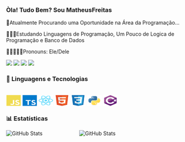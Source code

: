  ###  Òla! Tudo Bem? Sou MatheusFreitas

👷Atualmente Procurando uma Oportunidade na Área da Programação...

👨🏾‍🎓Estudando Linguagens de Programação, Um Pouco de Logica de Programação e Banco de Dados

👦🏾👱🏾‍♀️Pronouns: Ele/Dele
<p>
<div> 
  <a href="mailto:matheus.souza.freitas29@gmail.com"><img src="https://img.shields.io/badge/-Gmail-%23333?style=for-the-badge&logo=gmail&logoColor=red" target="_blank"></a>
  <a href="https://www.instagram.com/eae.theus0190/" target="_blank"><img src="https://img.shields.io/badge/-Instagram-%23E4405F?style=for-the-badge&logo=instagram&logoColor=white" target="_blank"></a>
 <a href="" target="_blank"><img src="https://img.shields.io/badge/Discord-7289DA?style=for-the-badge&logo=discord&logoColor=white" target="_blank"></a> 
  <a href="https://www.linkedin.com/in/matheus-souza-5a18a5236" target="_blank"><img src="https://img.shields.io/badge/-LinkedIn-%230077B5?style=for-the-badge&logo=linkedin&logoColor=white" target="_blank"></a> 
 </p>
  
  ### 🤖 Linguagens e Tecnologias
</div>
<div style="display: inline_block"><br>
  <img align="center" alt="Rafa-Js" height="30" width="40" src="https://raw.githubusercontent.com/devicons/devicon/master/icons/javascript/javascript-plain.svg">
  <img align="center" alt="Rafa-Ts" height="30" width="40" src="https://raw.githubusercontent.com/devicons/devicon/master/icons/typescript/typescript-plain.svg">
  <img align="center" alt="Rafa-React" height="30" width="40" src="https://raw.githubusercontent.com/devicons/devicon/master/icons/react/react-original.svg">
  <img align="center" alt="Rafa-HTML" height="30" width="40" src="https://raw.githubusercontent.com/devicons/devicon/master/icons/html5/html5-original.svg">
  <img align="center" alt="Rafa-CSS" height="30" width="40" src="https://raw.githubusercontent.com/devicons/devicon/master/icons/css3/css3-original.svg">
  <img align="center" alt="Rafa-Python" height="30" width="40" src="https://raw.githubusercontent.com/devicons/devicon/master/icons/python/python-original.svg">
  <img align="center" alt="Rafa-Csharp" height="30" width="40" src="https://raw.githubusercontent.com/devicons/devicon/master/icons/csharp/csharp-original.svg">
</div>
</p>

### 📊 Estatísticas
<p>
  <img 
    align="left" 
    alt="GitHub Stats" 
    height="180" 
    style="padding-right: 100px;" 
    src="https://github-readme-stats.vercel.app/api?username=MatheusFreitas&show_icons=true&theme=dracula&include_all_commits=true&locale=pt-br" 
  />
  
<img 
      align="left" 
      alt="GitHub Stats" 
      height="180" 
      style="padding-right: 100px;" 
      src="https://github-readme-stats.vercel.app/api/top-langs/?username=MatheusFreitas&theme=drakula&layout=compact&custom_title=Tecnologias&langs_count=9" 
  />

</p>
